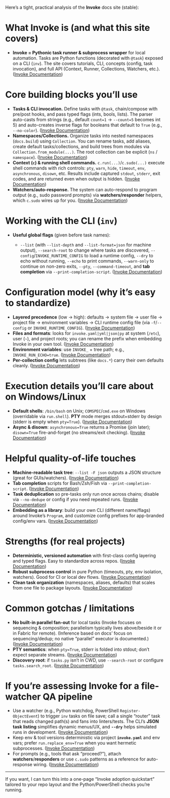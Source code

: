 Here’s a tight, practical analysis of the **Invoke** docs site (stable):

# What Invoke is (and what this site covers)

* **Invoke = Pythonic task runner & subprocess wrapper** for local automation. Tasks are Python functions (decorated with `@task`) exposed on a CLI (`inv`). The site covers tutorials, CLI, concepts (config, task invocation), and full API (Context, Runner, Collections, Watchers, etc.). ([Invoke Documentation][1])

# Core building blocks you’ll use

* **Tasks & CLI invocation.** Define tasks with `@task`, chain/compose with pre/post hooks, and pass typed flags (ints, bools, lists). The parser auto-casts from strings (e.g., default `count=1` → `--count=5` becomes int 5) and auto-creates inverse flags for booleans that default to `True` (e.g., `--no-color`). ([Invoke Documentation][2])
* **Namespaces/Collections.** Organize tasks into nested namespaces (`docs.build`) using `Collection`. You can rename tasks, add aliases, create default tasks/collections, and build trees from modules via `Collection.from_module(...)`. The root collection can be explicit (`ns` / `namespace`). ([Invoke Documentation][3])
* **Context (`c`) & running shell commands.** `c.run(...)`/`c.sudo(...)` execute shell commands with rich controls: `pty`, `warn`, `hide`, `timeout`, `env`, `asynchronous`, `disown`, etc. Results include captured `stdout`, `stderr`, exit codes, and are returned even when output is hidden. ([Invoke Documentation][4])
* **Watchers/auto-response.** The system can auto-respond to program output (e.g., sudo password prompts) via **watchers/responder** helpers, which `c.sudo` wires up for you. ([Invoke Documentation][4])

# Working with the CLI (`inv`)

* **Useful global flags** (given before task names):

  * `--list` (with `--list-depth` and `--list-format=json` for machine output), `--search-root` to change where tasks are discovered, `--config`/`INVOKE_RUNTIME_CONFIG` to load a runtime config, `--dry` to echo without running, `--echo` to print commands, `--warn-only` to continue on non-zero exits, `--pty`, `--command-timeout`, and **tab completion** via `--print-completion-script`. ([Invoke Documentation][5])

# Configuration model (why it’s easy to standardize)

* **Layered precedence** (low → high): defaults → system file → user file → project file → environment variables → CLI runtime config file (via `-f`/`--config` or `INVOKE_RUNTIME_CONFIG`). ([Invoke Documentation][6])
* **Files and formats**: looks for `invoke.yaml|yml|json|py` at system (`/etc`), user (`~`), and project roots; you can rename the prefix when embedding Invoke in your own tool. ([Invoke Documentation][6])
* **Environment variables**: use `INVOKE_` + tree path; e.g., `INVOKE_RUN_ECHO=true`. ([Invoke Documentation][6])
* **Per-collection config** lets subtrees (like `docs.*`) carry their own defaults cleanly. ([Invoke Documentation][6])

# Execution details you’ll care about on Windows/Linux

* **Default shells**: `/bin/bash` on Unix; `COMSPEC`/`cmd.exe` on Windows (overridable via `run.shell`). **PTY** mode merges stdout+stderr by design (stderr is empty when `pty=True`). ([Invoke Documentation][7])
* **Async & disown**: `asynchronous=True` returns a Promise (join later); `disown=True` fire-and-forget (no streams/exit checking). ([Invoke Documentation][7])

# Helpful quality-of-life touches

* **Machine-readable task tree**: `--list -F json` outputs a JSON structure (great for GUIs/watchers). ([Invoke Documentation][5])
* **Tab completion** scripts for Bash/Zsh/Fish via `--print-completion-script`. ([Invoke Documentation][5])
* **Task deduplication** so pre-tasks only run once across chains; disable via `--no-dedupe` or config if you need repeated runs. ([Invoke Documentation][2])
* **Embedding as a library**: build your own CLI (different name/flags) around Invoke’s `Program`, and customize config prefixes for app-branded config/env vars. ([Invoke Documentation][8])

# Strengths (for real projects)

* **Deterministic, versioned automation** with first-class config layering and typed flags. Easy to standardize across repos. ([Invoke Documentation][6])
* **Robust subprocess control** in pure Python (timeouts, pty, env isolation, watchers). Good for CI or local dev flows. ([Invoke Documentation][7])
* **Clean task organization** (namespaces, aliases, defaults) that scales from one file to package layouts. ([Invoke Documentation][3])

# Common gotchas / limitations

* **No built-in parallel fan-out** for local tasks (Invoke focuses on sequencing & composition; parallelism typically lives above/beside it or in Fabric for remote). (Inference based on docs’ focus on sequencing/dedup; no native “parallel” executor is documented.) ([Invoke Documentation][2])
* **PTY semantics**: when `pty=True`, stderr is folded into stdout; don’t expect separate streams. ([Invoke Documentation][7])
* **Discovery root**: if `tasks.py` isn’t in CWD, use `--search-root` or configure `tasks.search_root`. ([Invoke Documentation][5])

# If you’re assessing Invoke for a file-watcher QA pipeline

* Use a watcher (e.g., Python watchdog, PowerShell `Register-ObjectEvent`) to trigger `inv` tasks on file save; call a single “router” task that reads changed path(s) and fans into linters/tests. The CLI’s **JSON task listing** simplifies dynamic menus/UX, and **`--dry`** helps simulated runs in development. ([Invoke Documentation][5])
* Keep env & tool versions deterministic via project **`invoke.yaml`** and env vars; prefer `run.replace_env=True` when you want hermetic subprocesses. ([Invoke Documentation][6])
* For prompts (e.g., tools that ask “proceed?”), attach **watchers**/**responders** or use `c.sudo` patterns as a reference for auto-response wiring. ([Invoke Documentation][4])

---

If you want, I can turn this into a one-page “Invoke adoption quickstart” tailored to your repo layout and the Python/PowerShell checks you’re running.

[1]: https://docs.pyinvoke.org/ "Welcome to Invoke’s documentation! — Invoke  documentation"
[2]: https://docs.pyinvoke.org/en/stable/concepts/invoking-tasks.html "Invoking tasks — Invoke  documentation"
[3]: https://docs.pyinvoke.org/en/stable/concepts/namespaces.html "Constructing namespaces — Invoke  documentation"
[4]: https://docs.pyinvoke.org/en/stable/api/context.html "context — Invoke  documentation"
[5]: https://docs.pyinvoke.org/en/latest/invoke.html "inv[oke] core usage — Invoke  documentation"
[6]: https://docs.pyinvoke.org/en/stable/concepts/configuration.html "Configuration — Invoke  documentation"
[7]: https://docs.pyinvoke.org/en/stable/api/runners.html "runners — Invoke  documentation"
[8]: https://docs.pyinvoke.org/en/stable/concepts/library.html "Using Invoke as a library — Invoke  documentation"
